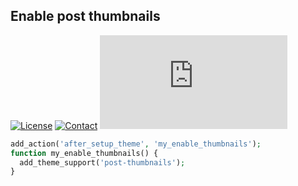 ## Enable post thumbnails
[![License](https://img.shields.io/github/license/dedewiweka/snippets?color=brightgreen)](https://github.com/dedewiweka/snippets/blob/main/LICENSE) [![Contact](https://img.shields.io/badge/contact-Dede%20Wiweka-orange)](https://dede.wiweka.com/development) ![File size](https://img.shields.io/github/size/dedewiweka/snippets/Images/enable-post-thumbnails.md) 
```php
add_action('after_setup_theme', 'my_enable_thumbnails');
function my_enable_thumbnails() {
  add_theme_support('post-thumbnails');
}
```
